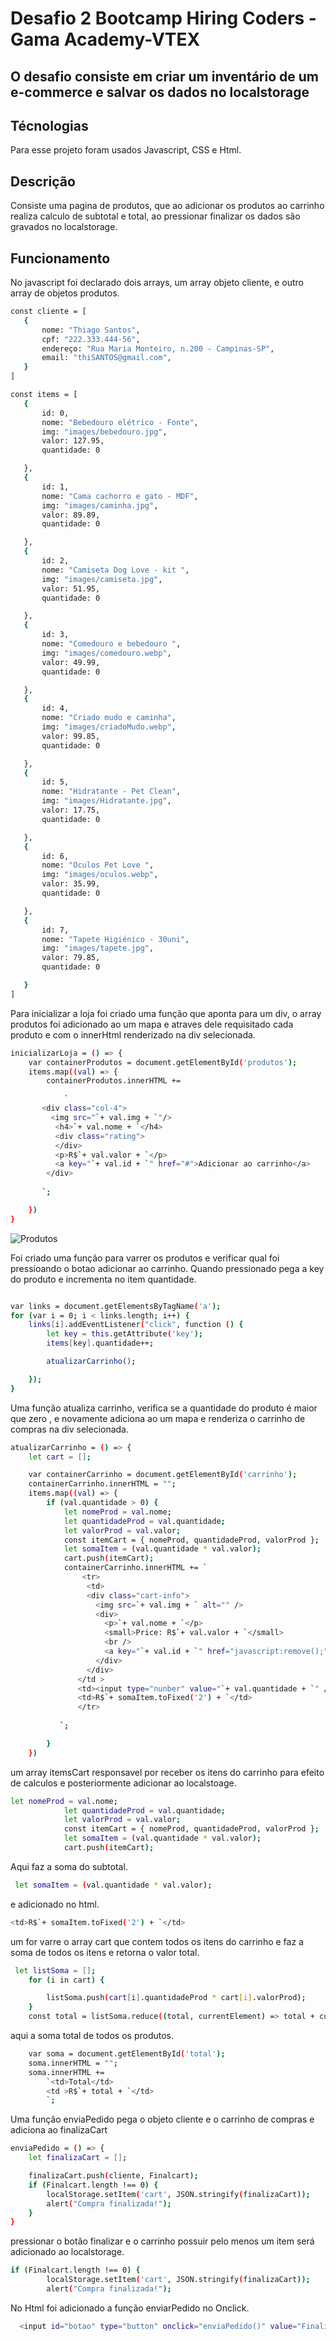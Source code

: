 # Desafio 2 Bootcamp Hiring Coders - Gama Academy-VTEX
## O desafio consiste em criar um inventário de um e-commerce e salvar os dados no localstorage



## Técnologias
Para esse projeto foram usados Javascript, CSS e Html.

## Descrição
Consiste uma pagina de produtos, que ao adicionar os produtos ao carrinho realiza calculo de subtotal e total, ao pressionar finalizar os dados são gravados no localstorage.

## Funcionamento
 No javascript foi declarado dois arrays, um array objeto cliente, e outro array de objetos produtos.
 ```sh
const cliente = [
    {
        nome: "Thiago Santos",
        cpf: "222.333.444-56",
        endereço: "Rua Maria Monteiro, n.200 - Campinas-SP",
        email: "thiSANTOS@gmail.com",
    }
]

const items = [
    {
        id: 0,
        nome: "Bebedouro elétrico - Fonte",
        img: "images/bebedouro.jpg",
        valor: 127.95,
        quantidade: 0

    },
    {
        id: 1,
        nome: "Cama cachorro e gato - MDF",
        img: "images/caminha.jpg",
        valor: 89.89,
        quantidade: 0

    },
    {
        id: 2,
        nome: "Camiseta Dog Love - kit ",
        img: "images/camiseta.jpg",
        valor: 51.95,
        quantidade: 0

    },
    {
        id: 3,
        nome: "Comedouro e bebedouro ",
        img: "images/comedouro.webp",
        valor: 49.99,
        quantidade: 0

    },
    {
        id: 4,
        nome: "Criado mudo e caminha",
        img: "images/criadoMudo.webp",
        valor: 99.85,
        quantidade: 0

    },
    {
        id: 5,
        nome: "Hidratante - Pet Clean",
        img: "images/Hidratante.jpg",
        valor: 17.75,
        quantidade: 0

    },
    {
        id: 6,
        nome: "Oculos Pet Love ",
        img: "images/oculos.webp",
        valor: 35.99,
        quantidade: 0

    },
    {
        id: 7,
        nome: "Tapete Higiénico - 30uni",
        img: "images/tapete.jpg",
        valor: 79.85,
        quantidade: 0

    }
]
```
Para inicializar a loja foi criado uma função que aponta para um div, o array produtos foi adicionado ao um mapa e atraves dele requisitado cada produto e com o innerHtml renderizado na div selecionada.

```sh
inicializarLoja = () => {
    var containerProdutos = document.getElementById('produtos');
    items.map((val) => {
        containerProdutos.innerHTML +=

            `
       <div class="col-4">
         <img src="`+ val.img + `"/>
          <h4>`+ val.nome + `</h4>
          <div class="rating">
          </div>
          <p>R$`+ val.valor + `</p>
          <a key="`+ val.id + `" href="#">Adicionar ao carrinho</a>
        </div>
        
       `;

    })
}
```
![Produtos](https://github.com/ThiagoSantos-devthb/Hiring-Coders-Vtex---Desafio-2/blob/main/images/produtos.png)

Foi criado uma função para varrer os produtos e verificar qual foi pressioando o botao adicionar ao carrinho. Quando pressionado pega a key do produto e incrementa no item quantidade.


```sh

var links = document.getElementsByTagName('a');
for (var i = 0; i < links.length; i++) {
    links[i].addEventListener("click", function () {
        let key = this.getAttribute('key');
        items[key].quantidade++;

        atualizarCarrinho();

    });
}

```
Uma função atualiza carrinho, verifica se a quantidade do produto é maior que zero , e novamente adiciona ao um mapa e renderiza o carrinho de compras na div selecionada.

```sh
atualizarCarrinho = () => {
    let cart = [];

    var containerCarrinho = document.getElementById('carrinho');
    containerCarrinho.innerHTML = "";
    items.map((val) => {
        if (val.quantidade > 0) {
            let nomeProd = val.nome;
            let quantidadeProd = val.quantidade;
            let valorProd = val.valor;
            const itemCart = { nomeProd, quantidadeProd, valorProd };
            let somaItem = (val.quantidade * val.valor);
            cart.push(itemCart);
            containerCarrinho.innerHTML += `
                <tr>
                 <td>
                 <div class="cart-info">
                   <img src=`+ val.img + ` alt="" />
                   <div>
                     <p>`+ val.nome + `</p>
                     <small>Price: R$`+ val.valor + `</small>
                     <br />
                     <a key="`+ val.id + `" href="javascript:remove();">Remove</a>
                   </div>
                 </div>
               </td >
               <td><input type="nunber" value="`+ val.quantidade + `" /></td>
               <td>R$`+ somaItem.toFixed('2') + `</td>
               </tr>
           
           `;

        }
    })

```
um array itemsCart responsavel por receber os itens do carrinho para efeito de calculos e posteriormente adicionar ao localstoage.
```sh
let nomeProd = val.nome;
            let quantidadeProd = val.quantidade;
            let valorProd = val.valor;
            const itemCart = { nomeProd, quantidadeProd, valorProd };
            let somaItem = (val.quantidade * val.valor);
            cart.push(itemCart);
```
Aqui faz a soma do subtotal.
```sh
 let somaItem = (val.quantidade * val.valor);
```
e adicionado no html.
```sh
<td>R$`+ somaItem.toFixed('2') + `</td>
```
um for varre o array cart que contem todos os itens do carrinho e faz a soma de todos os itens e retorna o valor total.
```sh
 let listSoma = [];
    for (i in cart) {

        listSoma.push(cart[i].quantidadeProd * cart[i].valorProd);
    }
    const total = listSoma.reduce((total, currentElement) => total + currentElement);

```
aqui a soma total de todos os produtos.
```sh
    var soma = document.getElementById('total');
    soma.innerHTML = "";
    soma.innerHTML +=
        `<td>Total</td>
        <td >R$`+ total + `</td>
        `;
```
Uma função enviaPedido pega o objeto cliente e o carrinho de compras e adiciona ao finalizaCart
```sh
enviaPedido = () => {
    let finalizaCart = [];

    finalizaCart.push(cliente, Finalcart);
    if (Finalcart.length !== 0) {
        localStorage.setItem('cart', JSON.stringify(finalizaCart));
        alert("Compra finalizada!");
    }
}
```
pressionar o botão finalizar  e o carrinho possuir pelo menos um item será adicionado ao localstorage.
```sh
if (Finalcart.length !== 0) {
        localStorage.setItem('cart', JSON.stringify(finalizaCart));
        alert("Compra finalizada!");
```
No Html foi adicionado a função enviarPedido no Onclick.
```sh
  <input id="botao" type="button" onclick="enviaPedido()" value="Finalizar">
```
 
